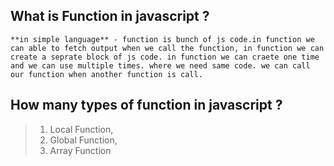 ## What is Function in javascript ?

    **in simple language** - function is bunch of js code.in function we can able to fetch output when we call the function, in function we can create a seprate block of js code. in function we can craete one time and we can use multiple times. where we need same code. we can call our function when another function is call.

## How many types of function in javascript ?
>   1.  Local Function,
>   2.  Global Function,
>   3.  Array Function      

